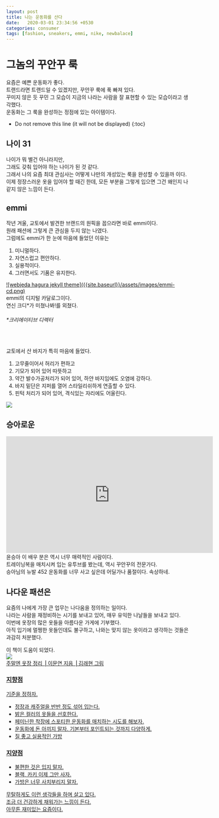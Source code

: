```yaml
---
layout: post
title: 나는 운동화를 산다 
date:   2020-03-01 23:34:56 +0530
categories: consumer
tags: [fashion, sneakers, emmi, nike, newbalace]
---
```


# 그놈의 꾸안꾸 룩
요즘은 예쁜 운동화가 좋다. <br>
트랜드라면 트랜드일 수 있겠지만, 꾸안꾸 룩에 푹 빠져 있다. <br>
꾸미지 않은 듯 꾸민 그 모습이 지금의 나라는 사람을 잘 표현할 수 있는 모습이라고 생각했다. <br>
운동화는 그 룩을 완성하는 정점에 있는 아이템이다.<br>

* Do not remove this line (it will not be displayed) 
{:toc}


## 나이 31
나이가 뭐 별건 아니라지만, <br>
그래도 갖춰 입어야 하는 나이가 된 것 같다. <br>
그래서 나의 요즘 최대 관심사는 어떻게 나만의 개성있는 룩을 완성할 수 있을까 이다. <br>
이제 정장스러운 옷을 입어야 할 때긴 한데, 모든 부분을 그렇게 입으면 그건 왜인지 나같지 않은 느낌이 든다. <br> 

## emmi
작년 겨울, 교토에서 발견한 브랜드의 원픽을 꼽으라면 바로 emmi이다.<br>
원래 패션에 그렇게 큰 관심을 두지 않는 나였다. <br>
그럼에도 emmi가 한 눈에 마음에 들었던 이유는<br>
1. 미니멀하다.<br>
2. 자연스럽고 편안하다.<br>
3. 실용적이다.<br>
4. 그러면서도 기품은 유지한다.<br>

<a href="https://emmi.jp/page/collection/2020/ss_1st/?plan=em20200205SS1st" title="emmi-cd">
![webjeda hagura jekyll theme]({{site.baseurl}}/assets/images/emmi-cd.png)</a><br>
emmi의 디지털 카달로그이다.<br>
연신 크디*가 미쳤나봐!를 외쳤다.<br>
<h6>*크리에이티브 디렉터</h6><br>

교토에서 산 바지가 특히 마음에 들었다. <br>

1. 고무줄이어서 허리가 편하고<br>
2. 기모가 되어 있어 따뜻하고<br>
3. 약간 발수가공처리가 되어 있어, 하얀 바지임에도 오염에 강하다. <br>
4. 바지 밑단은 지퍼를 열어 스타일리쉬하게 연출할 수 있다. <br>
5. 핀턱 처리가 되어 있어, 격식있는 자리에도 어울린다. <br>

<img src="https://d13bk85vz164q6.cloudfront.net/emmi/ProductSubImages/0/13WFP195020_p_03_LL.jpg" style="max-width: 40%; height: auto;">


## 승아로운
<iframe width="560" height="315" src="https://www.youtube.com/embed/9FPStSzbM3A" frameborder="0" allow="accelerometer; autoplay; encrypted-media; gyroscope; picture-in-picture" allowfullscreen></iframe>
윤승아 이 배우 분은 역시 너무 매력적인 사람이다. <br>
트레이닝복을 매치시켜 입는 유투브를 봤는데, 역시 꾸안꾸의 전문가다. <br>
승아님의 뉴발 452 운동화를 너무 사고 싶은데 어딜가나 품절이다. 속상하네.<br>
 

## 나다운 패션은

요즘의 나에게 가장 큰 업무는 나다움을 정의하는 일이다. <br>
나라는 사람을 재정비하는 시기를 보내고 있어, 매우 유익한 나날들을 보내고 있다. <br>
이번에 옷장의 많은 옷들을 아름다운 가게에 기부했다. <br>
아직 입기에 멀쩡한 옷들인데도 불구하고, 나와는 맞지 않는 옷이라고 생각하는 것들은 과감히 처분했다. <br>

이 책이 도움이 되었다.<br>
<a href="http://www.yes24.com/Product/Goods/66992512" title="주말엔 옷장 정리 ⎟ 이문연 지음 ⎟ 김래현 그림">
 <img src="http://image.yes24.com/goods/66992512/800x0" style="max-width: 30%; height: auto;"> <br>
 주말엔 옷장 정리 ⎟ 이문연 지음 ⎟ 김래현 그림 <br>
 



### 지향점 
기준을 정하자. <br>
* 정장과 캐주얼을 반반 정도 섞어 입는다.<br>
* 밝은 컬러의 옷들을 선호한다.<br>
* 페미닌한 착장에 스포티한 운동화를 매치하는 시도를 해보자.<br>
* 운동화에 돈 아끼지 말자. 기본부터 포인트되는 것까지 다양하게.<br>
* 질 좋고 실용적인 가방<br>

### 지양점
* 불편한 것은 입지 말자.<br>
* 블랙, 카키 이제 그만 사자. <br>
* 가방은 너무 사치부리지 말자. <br>

무탈하게도 이런 생각들을 하며 살고 있다. <br>
조금 더 건강하게 채워가는 느낌이 든다. <br>
아무튼 재미있는 요즘이다.<br>

